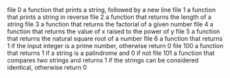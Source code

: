 file 0 a function that prints a string, followed by a new line
file 1 a function that prints a string in reverse
file 2 a function that returns the length of a string
file 3  a function that returns the factorial of a given number
file 4 a function that returns the value of x raised to the power of y
file 5 a function that returns the natural square root of a number
file 6 a function that returns 1 if the input integer is a prime number, otherwise return 0
file 100 a function that returns 1 if a string is a palindrome and 0 if not
file 101  a function that compares two strings and returns 1 if the strings can be considered identical, otherwise return 0
